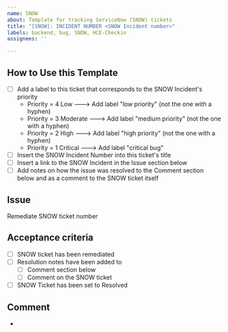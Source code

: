 ```yaml
---
name: SNOW
about: Template for tracking ServiceNow (SNOW) tickets
title: "[SNOW]: INCIDENT NUMBER <SNOW Incident number>"
labels: backend, bug, SNOW, HCE-Checkin
assignees: ''

---
```


## How to Use this Template
- [ ] Add a label to this ticket that corresponds to the SNOW Incident's priority
    - Priority = 4 Low ---> Add label "low priority" (not the one with a hyphen)
    - Priority = 3 Moderate ---> Add label "medium priority" (not the one with a hyphen)
    - Priority = 2 High ---> Add label "high priority" (not the one with a hyphen)
    - Priority = 1 Critical ---> Add label "critical bug"
- [ ] Insert the SNOW Incident Number into this ticket's title
- [ ] Insert a link to the SNOW Incident in the Issue section below
- [ ] Add notes on how the issue was resolved to the Comment section below and as a comment to the SNOW ticket itself

## Issue
Remediate SNOW ticket number <incident number> 

## Acceptance criteria
- [ ] SNOW ticket has been remediated
- [ ] Resolution notes have been added to
    - [ ] Comment section below
    - [ ] Comment on the SNOW ticket
- [ ] SNOW Ticket has been set to Resolved 

## Comment
- <insert notes on how the issue was resolved>

